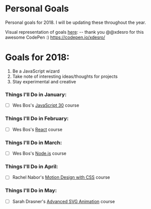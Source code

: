 Personal Goals
==============

Personal goals for 2018. I will be updating these throughout the year.

Visual representation of goals [here](https://codepen.io/jaymierosen/pen/aEJzBb):  -- thank you @@xdesro for this awesome CodePen :) https://codepen.io/xdesro/

# Goals for 2018:
1. Be a JavaScript wizard
2. Take note of interesting ideas/thoughts for projects
3. Stay experimental and creative

### Things I'll Do in January:

- [ ] Wes Bos's [JavaScript 30](https://javascript30.com/) course

### Things I'll Do in February:

- [ ] Wes Bos's [React](https://reactforbeginners.com/) course

### Things I'll Do in March:

- [ ] Wes Bos's [Node.js](https://learnnode.com/) course

### Things I'll Do in April:

- [ ] Rachel Nabor's [Motion Design with CSS](https://www.lynda.com/CSS-tutorials/Motion-Design-CSS/604273-2.html) course

### Things I'll Do in May:

- [ ] Sarah Drasner's [Advanced SVG Animation](https://www.lynda.com/Web-Development-tutorials/Advanced-SVG-Animation/604272-2.html) course
